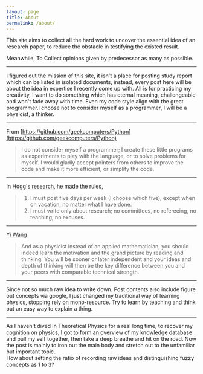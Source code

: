 ```yaml
---
layout: page
title: About
permalink: /about/
---
```

This site aims to collect all the hard work to uncover the essential idea of an
research paper, to reduce the obstacle in testifying the existed result.

Meanwhile, To Collect opinions given by predecessor as many as possible.

---
I figured out the mission of this site, it isn't a place for posting study report which can be listed in isolated documents, instead, every post here will be about the idea in expertise I recently come up with. All is for practicing my creativity, I want to do something which has eternal meaning, challengeable and won't fade away with time. Even my code style align with the great programmer.I choose not to consider myself as a programmer, I will be a physicist, a thinker.

---
From [https://github.com/geekcomputers/Python](https://github.com/geekcomputers/Python)
>  I do not consider myself a programmer; I create these little programs as experiments to play with the language, or to solve problems for myself. I would gladly accept pointers from others to improve the code and make it more efficient, or simplify the code.

---
In [Hogg's research](http://hoggresearch.blogspot.com/), he made the rules,
> 1. I must post five days per week (I choose which five), except when on vacation, no matter what I have done.
> 2. I must write only about research; no committees, no refereeing, no teaching, no excuses.

---
[Yi Wang](http://phyw.people.ust.hk)
>  And as a physicist instead of an applied mathematician, you should indeed learn the motivation and the grand picture by reading and thinking. You will be sooner or later independent and your ideas and depth of thinking will then be the key difference between you and your peers with comparable technical strength.

---
Since not so much raw idea to write down. Post contents also include figure out concepts via google, I just changed my traditional way of learning physics, stopping rely on mono-resource.  Try to learn by teaching and think out an easy way to explain a thing.

---
As I haven't dived in Theoretical Physics for a real long time, to recover my cognition on physics, I got to form an overview of my knowledge database and pull my self together, then take a deep breathe and hit on the road. Now the post is mainly to iron out
the main body and stretch out to the unfamiliar but important topic.
<br>
How about setting the ratio of recording raw ideas and distinguishing fuzzy concepts as 1 to 3?
